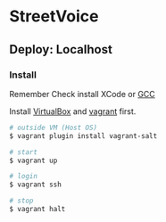 # StreetVoice

## Deploy: Localhost

### Install

Remember Check install XCode or [GCC](https://github.com/kennethreitz/osx-gcc-installer)

Install [VirtualBox](https://www.virtualbox.org/wiki/Downloads) and [vagrant](http://vagrantup.com/) first.

``` bash
# outside VM (Host OS)
$ vagrant plugin install vagrant-salt

# start
$ vagrant up

# login
$ vagrant ssh

# stop
$ vagrant halt
```

